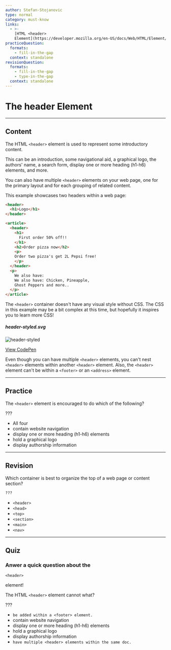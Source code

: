 ```yaml
---
author: Stefan-Stojanovic
type: normal
category: must-know
links:
  - >-
    [HTML <header>
    Element](https://developer.mozilla.org/en-US/docs/Web/HTML/Element/header){documentation}
practiceQuestion:
  formats:
    - fill-in-the-gap
  context: standalone
revisionQuestion:
  formats:
    - fill-in-the-gap
    - type-in-the-gap
  context: standalone
---
```


# The header Element


---

## Content

The HTML `<header>` element is used to represent some introductory content.

This can be an introduction, some navigational aid, a graphical logo, the authors' name, a search form, display one or more heading (h1-h6) elements, and more.

You can also have multiple `<header>` elements on your web page, one for the primary layout and for each grouping of related content.

This example showcases two headers within a web page:

```html
<header>
  <h1>Logo</h1>
</header>

<article>
  <header>
    <h1>
      First order 50% off!!
    </h1>
    <h2>Order pizza now</h2>
    <p>
    Order two pizza's get 2L Pepsi free!
    </p>
  </header>
  <p>
    We also have:
    We also have: Chicken, Pineapple,
    Ghost Peppers and more..
  </p>
</article>
```

The `<header>` container doesn't have any visual style without CSS. The CSS in this example may be a bit complex at this time, but hopefully it inspires you to learn more CSS!

##### header-styled.svg

![header-styled](https://img.enkipro.com/865e768f929302f23a0ba41de884bdc1.png)

[View CodePen](https://codepen.io/enkidevs/pen/NBrNPx)

Even though you can have multiple `<header>` elements, you can't nest  `<header>` elements within another `<header>` element. Also, the `<header>` element can't be within a `<footer>` or an `<address>` element.


---

## Practice

The `<header>` element is encouraged to do which of the following?

???

- All four
- contain website navigation
- display one or more heading (h1-h6) elements
- hold a graphical logo
- display authorship information


---

## Revision

Which container is best to organize the top of a web page or content section?

```html
???
```

- `<header>`
- `<head>`
- `<top>`
- `<section>`
- `<main>`
- `<nav>`


---

## Quiz

### Anwer a quick question about the


`<header>`

 element!

The HTML `<header>` element cannot what?

???

- `be added within a <footer> element.`
- contain website navigation
- display one or more heading (h1-h6) elements
- hold a graphical logo
- display authorship information
- `have multiple <header> elements within the same doc.`
